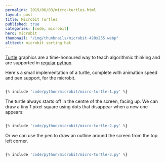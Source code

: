 ```yaml
---
permalink: 2019/06/03/micro-turtles.html
layout: post
title: Microbit Turtles
published: true
categories: [code, microbit]
hero: microbit
thumbnail: "/img/thumbnails/microbit-420x255.webp"
alttext: microbit sorting hat
---
```


<a href="https://en.wikipedia.org/wiki/Turtle_graphics">Turtle</a> graphics are a time-honoured way to teach algorithmic thinking and are supported in <a href="https://docs.python.org/3.7/library/turtle.html">regular</a> <a href="https://python.camden.rutgers.edu/python_resources/python3_book/hello_little_turtles.html">python</a>.

Here's a small implementation of a turtle, complete with animation speed and pen
support, for the microbit.

```python

{% include 'code/python/microbit/micro-turtle-1.py' %}

```

The turtle always starts off in the centre of the screen, facing up. We can draw
a tiny 1 pixel square using dots that disappear when a new one appears:

```python

{% include 'code/python/microbit/micro-turtle-2.py' %}

```

Or we can use the pen to draw an outline around the screen from the top left corner.

```python

{% include 'code/python/microbit/micro-turtle-3.py' %}

```
